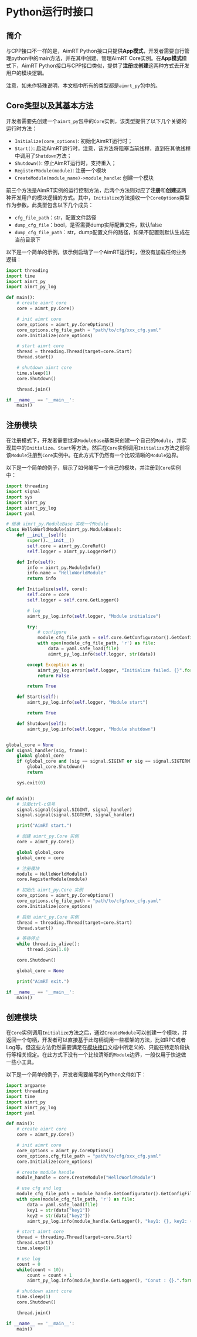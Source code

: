 
# Python运行时接口


## 简介

与CPP接口不一样的是，AimRT Python接口只提供**App模式**，开发者需要自行管理python中的main方法，并在其中创建、管理AimRT Core实例。在**App模式**模式下，AimRT Python接口与CPP接口类似，提供了**注册**或**创建**这两种方式去开发用户的模块逻辑。

注意，如未作特殊说明，本文档中所有的类型都是`aimrt_py`包中的。

## Core类型以及其基本方法

开发者需要先创建一个`aimrt_py`包中的`Core`实例，该类型提供了以下几个关键的运行时方法：
- `Initialize(core_options)`: 初始化AimRT运行时；
- `Start()`: 启动AimRT运行时，注意，该方法将阻塞当前线程，直到在其他线程中调用了`Shutdown`方法；
- `Shutdown()`: 停止AimRT运行时，支持重入；
- `RegisterModule(module)`: 注册一个模块
- `CreateModule(module_name)->module_handle`: 创建一个模块


前三个方法是AimRT实例的运行控制方法，后两个方法则对应了**注册**和**创建**这两种开发用户的模块逻辑的方式。其中，`Initialize`方法接收一个`CoreOptions`类型作为参数。此类型包含以下几个成员：
- `cfg_file_path`：str，配置文件路径
- `dump_cfg_file`：bool，是否需要dump实际配置文件，默认false
- `dump_cfg_file_path`：str，dump配置文件的路径，如果不配置则默认生成在当前目录下


以下是一个简单的示例，该示例启动了一个AimRT运行时，但没有加载任何业务逻辑：
```python
import threading
import time
import aimrt_py
import aimrt_py_log

def main():
    # create aimrt core
    core = aimrt_py.Core()

    # init aimrt core
    core_options = aimrt_py.CoreOptions()
    core_options.cfg_file_path = "path/to/cfg/xxx_cfg.yaml"
    core.Initialize(core_options)

    # start aimrt core
    thread = threading.Thread(target=core.Start)
    thread.start()

    # shutdown aimrt core
    time.sleep(1)
    core.Shutdown()

    thread.join()

if __name__ == '__main__':
    main()
```


## 注册模块

在注册模式下，开发者需要继承`ModuleBase`基类来创建一个自己的`Module`，并实现其中的`Initialize`、`Start`等方法，然后在`Core`实例调用`Initialize`方法之前将该`Module`注册到`Core`实例中。在此方式下仍然有一个比较清晰的`Module`边界。


以下是一个简单的例子，展示了如何编写一个自己的模块，并注册到`Core`实例中：
```python
import threading
import signal
import sys
import aimrt_py
import aimrt_py_log
import yaml

# 继承 aimrt_py.ModuleBase 实现一个Module
class HelloWorldModule(aimrt_py.ModuleBase):
    def __init__(self):
        super().__init__()
        self.core = aimrt_py.CoreRef()
        self.logger = aimrt_py.LoggerRef()

    def Info(self):
        info = aimrt_py.ModuleInfo()
        info.name = "HelloWorldModule"
        return info

    def Initialize(self, core):
        self.core = core
        self.logger = self.core.GetLogger()

        # log
        aimrt_py_log.info(self.logger, "Module initialize")

        try:
            # configure
            module_cfg_file_path = self.core.GetConfigurator().GetConfigFilePath()
            with open(module_cfg_file_path, 'r') as file:
                data = yaml.safe_load(file)
                aimrt_py_log.info(self.logger, str(data))

        except Exception as e:
            aimrt_py_log.error(self.logger, "Initialize failed. {}".format(e))
            return False

        return True

    def Start(self):
        aimrt_py_log.info(self.logger, "Module start")

        return True

    def Shutdown(self):
        aimrt_py_log.info(self.logger, "Module shutdown")


global_core = None
def signal_handler(sig, frame):
    global global_core
    if (global_core and (sig == signal.SIGINT or sig == signal.SIGTERM)):
        global_core.Shutdown()
        return

    sys.exit(0)


def main():
    # 注册ctrl-c信号
    signal.signal(signal.SIGINT, signal_handler)
    signal.signal(signal.SIGTERM, signal_handler)

    print("AimRT start.")

    # 创建 aimrt_py.Core 实例
    core = aimrt_py.Core()

    global global_core
    global_core = core

    # 注册模块
    module = HelloWorldModule()
    core.RegisterModule(module)

    # 初始化 aimrt_py.Core 实例
    core_options = aimrt_py.CoreOptions()
    core_options.cfg_file_path = "path/to/cfg/xxx_cfg.yaml"
    core.Initialize(core_options)

    # 启动 aimrt_py.Core 实例
    thread = threading.Thread(target=core.Start)
    thread.start()

    # 等待停止
    while thread.is_alive():
        thread.join(1.0)

    core.Shutdown()

    global_core = None

    print("AimRT exit.")

if __name__ == '__main__':
    main()
```


## 创建模块


在`Core`实例调用`Initialize`方法之后，通过`CreateModule`可以创建一个模块，并返回一个句柄，开发者可以直接基于此句柄调用一些框架的方法，比如RPC或者Log等。但这些方法仍然需要满足在[模块接口](py_module.md)文档中所定义的、只能在特定阶段执行等相关规定。在此方式下没有一个比较清晰的`Module`边界，一般仅用于快速做一些小工具。

以下是一个简单的例子，开发者需要编写的Python文件如下：

```python
import argparse
import threading
import time
import aimrt_py
import aimrt_py_log
import yaml

def main():
    # create aimrt core
    core = aimrt_py.Core()

    # init aimrt core
    core_options = aimrt_py.CoreOptions()
    core_options.cfg_file_path = "path/to/cfg/xxx_cfg.yaml"
    core.Initialize(core_options)

    # create module handle
    module_handle = core.CreateModule("HelloWorldModule")

    # use cfg and log
    module_cfg_file_path = module_handle.GetConfigurator().GetConfigFilePath()
    with open(module_cfg_file_path, 'r') as file:
        data = yaml.safe_load(file)
        key1 = str(data["key1"])
        key2 = str(data["key2"])
        aimrt_py_log.info(module_handle.GetLogger(), "key1: {}, key2: {}.".format(key1, key2))

    # start aimrt core
    thread = threading.Thread(target=core.Start)
    thread.start()
    time.sleep(1)

    # use log
    count = 0
    while(count < 10):
        count = count + 1
        aimrt_py_log.info(module_handle.GetLogger(), "Conut : {}.".format(count))

    # shutdown aimrt core
    time.sleep(1)
    core.Shutdown()

    thread.join()

if __name__ == '__main__':
    main()

```



